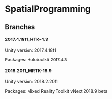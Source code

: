 # SpatialProgramming

## Branches
#### 2017.4.18f1_HTK-4.3
Unity version: 2017.4.18f1

Packages: Holotoolkit 2017.4.3

#### 2018.20f1_MRTK-18.9
Unity version: 2018.2.20f1

Packages: Mixed Reality Toolkit vNext 2018.9 beta
